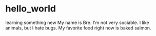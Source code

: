 # hello_world
learning something new
My name is Bre. I'm not very sociable. I like animals, but I hate bugs. My favorite food right now is baked salmon.
